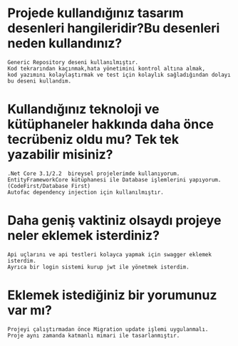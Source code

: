 # Projede kullandığınız tasarım desenleri hangileridir?Bu desenleri neden kullandınız?
```
Generic Repository deseni kullanılmıştır.
Kod tekrarından kaçınmak,hata yönetimini kontrol altına almak,
kod yazımını kolaylaştırmak ve test için kolaylık sağladığından dolayı bu deseni kullandım.
```

# Kullandığınız teknoloji ve kütüphaneler hakkında daha önce tecrübeniz oldu mu? Tek tek yazabilir misiniz?
```
.Net Core 3.1/2.2  bireysel projelerimde kullanıyorum.
EntityFrameworkCore kütüphanesi ile Database işlemlerini yapıyorum.(CodeFirst/Database First)
Autofac dependency injection için kullanılmıştır.
```

# Daha geniş vaktiniz olsaydı projeye neler eklemek isterdiniz?
```
Api uçlarını ve api testleri kolayca yapmak için swagger eklemek isterdim.
Ayrıca bir login sistemi kurup jwt ile yönetmek isterdim.
```

# Eklemek istediğiniz bir yorumunuz var mı?
```
Projeyi çalıştırmadan önce Migration update işlemi uygulanmalı.
Proje aynı zamanda katmanlı mimari ile tasarlanmıştır.
```
